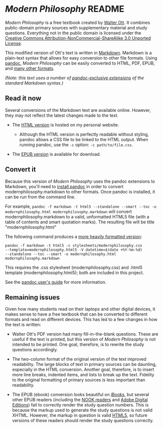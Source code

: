 # _Modern Philosophy_ README

_Modern Philosophy_ is a free textbook created by
[Walter Ott](https://filebox.vt.edu/users/ottw/ott.htm).  It combines
public-domain primary sources with supplementary material and study
questions. Everything not in the public domain is licensed under the
[Creative Commons Attribution-NonCommercial-ShareAlike 3.0 Unported License](http://creativecommons.org/licenses/by-nc-sa/3.0/).

This modified version of Ott's text is written in
[Markdown](http://daringfireball.net/projects/markdown/).  Markdown is
a plain-text syntax that allows for easy conversion to other file
formats.  Using [pandoc](http://johnmacfarlane.net/pandoc/), _Modern
Philosophy_ can be easily converted to HTML, PDF, EPUB, and
[many other formats](http://johnmacfarlane.net/pandoc/README.html#options).

_(Note: this text uses a number of
[pandoc-exclusive extensions](http://johnmacfarlane.net/pandoc/README.html#pandocs-markdown)
of the standard Markdown syntax.)_

## Read it now

Several conversions of the Markdown text are available online.
However, they may not reflect the latest changes made to the text.

- The
  [HTML version](http://uweb.ucsb.edu/~adunn/modernphilosophy.html) is
  hosted on my personal website.
  - Although the HTML version is perfectly readable without styling,
    pandoc allows a CSS file to be linked to the HTML output.  When
    running pandoc, use the `-c` option: `-c path/to/file.css`.

- The
  [EPUB version](http://uweb.ucsb.edu/~adunn/modernphilosophy.epub) is
  available for download.

## Convert it

Because this version of _Modern Philosophy_ uses the pandoc extensions
to Markdown, you'll need to
[install pandoc](http://johnmacfarlane.net/pandoc/installing.html) in
order to convert modernphilosophy.markdown to other formats.  Once
pandoc is installed, it can be run from the command line.

For example, `pandoc -f markdown -t html5 --standalone --smart --toc
-o modernphilosophy.html modernphilosophy.markdown` will convert
modernphilosophy.markdown to a valid, unformatted HTML5 file (with a table of
contents and smart quotation marks).  The resulting file will be title
"modernphilosophy.html"

The following command produces a
[more heavily formatted version](http://uweb.ucsb.edu/~adunn/modernphilosophy.html):

```
pandoc -f markdown -t html5 -c stylesheets/modernphilosophy.css
--template=modernphilosophy.html5 -V datetime=$(date +%Y-%m-%d)
--standalone --toc --smart -o modernphilosophy.html
modernphilosophy.markdown
```

This requires the .css stylesheet
(modernphilosophy.css) and .html5 template (modernphilosophy.html5);
both are included in this project.

See the
[pandoc user's guide](http://johnmacfarlane.net/pandoc/README.html)
for more information.

## Remaining issues

Given how many students read on their laptops and other digital
devices, it makes sense to have a free textbook that can be converted
to different formats and read on different devices.  This has led to a
few changes in how the text is written:

- Walter Ott's PDF version had many fill-in-the-blank questions.
  These are useful if the text is printed, but this version of _Modern
  Philosophy_ is not intended to be printed.  One goal, therefore, is
  to rewrite the study questions accordingly.

- The two-column format of the original version of the text improved
  readability.  The large blocks of text in primary sources can be
  daunting, especially in the HTML conversion.  Another goal,
  therefore, is to insert more line breaks, indented items, and lists
  to break up the text.  Fidelity to the original formatting of
  primary sources is less important than readability.

- The EPUB (ebook) conversion looks beautiful on
  [iBooks](https://www.apple.com/ipad/built-in-apps/#ibooks), but
  several other EPUB readers (including the
  [NOOK readers](https://www.barnesandnoble.com/u/nook/379003208) and
  [Adobe Digital Editions](http://www.adobe.com/products/digitaleditions/))
  fail to correctly render the study question numbers.  This is
  because the markup used to generate the study questions is not valid
  XHTML.  However, the markup in question is valid
  [HTML5](http://dev.w3.org/html5/spec/the-ol-element.html#the-ol-element),
  so future versions of these readers should render the study
  questions correctly.
